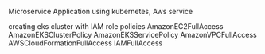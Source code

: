 Microservice Application using kubernetes, Aws service

creating eks cluster with IAM role policies 
AmazonEC2FullAccess
AmazonEKSClusterPolicy
AmazonEKSServicePolicy
AmazonVPCFullAccess
AWSCloudFormationFullAccess
IAMFullAccess

	

